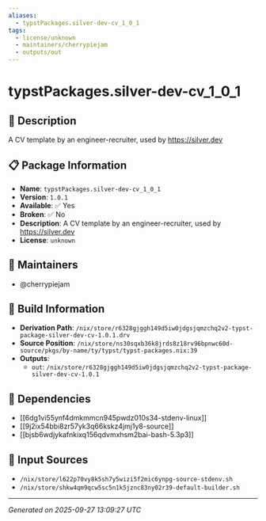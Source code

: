 ```yaml
---
aliases:
  - typstPackages.silver-dev-cv_1_0_1
tags:
  - license/unknown
  - maintainers/cherrypiejam
  - outputs/out
---
```


# typstPackages.silver-dev-cv_1_0_1

## 📝 Description

A CV template by an engineer-recruiter, used by https://silver.dev

## 📋 Package Information

- **Name**: `typstPackages.silver-dev-cv_1_0_1`
- **Version**: `1.0.1`
- **Available**: ✅ Yes
- **Broken**: ✅ No
- **Description**: A CV template by an engineer-recruiter, used by https://silver.dev
- **License**: `unknown`
## 👥 Maintainers

- @cherrypiejam


## 🔧 Build Information

- **Derivation Path**: `/nix/store/r6328gjggh149d5iw0jdgsjqmzchq2v2-typst-package-silver-dev-cv-1.0.1.drv`
- **Source Position**: `/nix/store/ns30sqxb36k8jrds8z18rv96bpnwc60d-source/pkgs/by-name/ty/typst/typst-packages.nix:39`
- **Outputs**:
  - `out`:  `/nix/store/r6328gjggh149d5iw0jdgsjqmzchq2v2-typst-package-silver-dev-cv-1.0.1`

## 🔗 Dependencies

- [[6dg1vi55ynf4dmkmmcn945pwdz010s34-stdenv-linux]]
- [[9j2ix54bbi8zr57yk3q66kskz4jmj1y8-source]]
- [[bjsb6wdjykafnkixq156qdvmxhsm2bai-bash-5.3p3]]

## 📁 Input Sources

- `/nix/store/l622p70vy8k5sh7y5wizi5f2mic6ynpg-source-stdenv.sh`
- `/nix/store/shkw4qm9qcw5sc5n1k5jznc83ny02r39-default-builder.sh`

---
*Generated on 2025-09-27 13:09:27 UTC*
